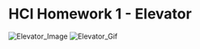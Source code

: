 # HCI Homework 1 - Elevator

![Elevator_Image](https://i.imgur.com/rhuuqLN.jpg) ![Elevator_Gif](https://media.giphy.com/media/VFjvZCGRpVNVILijGC/giphy.gif)
